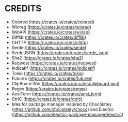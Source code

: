 # CREDITS

- Colored (https://crates.io/crates/colored)
- Winreg (https://crates.io/crates/winreg)
- WinAPI (https://crates.io/crates/winapi)
- Difflib (https://crates.io/crates/difflib)
- CHTTP (https://crates.io/crates/chttp)
- Serde (https://crates.io/crates/serde)
- SerdeJSON (https://crates.io/crates/serde_json)
- Sha2 (https://crates.io/crates/sha2)
- Reqwest (https://crates.io/crates/reqwest)
- Indicatif (https://crates.io/crates/indicatif)
- Tokio (https://crates.io/crates/tokio)
- Futures (https://crates.io/crates/futures)
- ClipBoard Win (https://crates.io/crates/clipboard-win)
- Regex (https://crates.io/crates/regex)
- AnsiTerm (https://crates.io/crates/ansi_term)
- CtrlC (https://crates.io/crates/ctrlc)
- Idea for package manager inspired by Chocolatey (https://github.com/chocolatey/choco) and Electric (https://github.com/electric-package-manager/electric)
